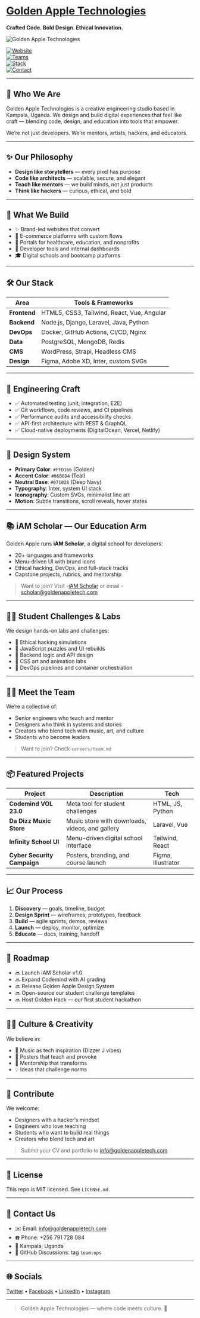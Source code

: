 # [Golden Apple Technologies](https://goldenapplecoders-coder.github.io/)  
**Crafted Code. Bold Design. Ethical Innovation.**

![Golden Apple Technologies](favicon.ico)

[![Website](https://img.shields.io/badge/Website-live-06b6d4)](#)  
[![Teams](https://img.shields.io/badge/Team-Experienced-orange)](#)  
[![Stack](https://img.shields.io/badge/Stack-Modern-blueviolet)](#)  
[![Contact](https://img.shields.io/badge/Contact-info%40goldenappletech.com-8b5cf6)](#contact)

---

## 🍏 Who We Are
Golden Apple Technologies is a creative engineering studio based in Kampala, Uganda. We design and build digital experiences that feel like craft — blending code, design, and education into tools that empower.

We’re not just developers. We’re mentors, artists, hackers, and educators.

---

## ✨ Our Philosophy
- **Design like storytellers** — every pixel has purpose  
- **Code like architects** — scalable, secure, and elegant  
- **Teach like mentors** — we build minds, not just products  
- **Think like hackers** — curious, ethical, and bold

---

## 🧠 What We Build
- ✨ Brand-led websites that convert  
- 🛒 E-commerce platforms with custom flows  
- 🧬 Portals for healthcare, education, and nonprofits  
- 🧰 Developer tools and internal dashboards  
- 🎓 Digital schools and bootcamp platforms

---

## 🛠️ Our Stack
| Area | Tools & Frameworks |
|------|---------------------|
| **Frontend** | HTML5, CSS3, Tailwind, React, Vue, Angular |
| **Backend** | Node.js, Django, Laravel, Java, Python |
| **DevOps** | Docker, GitHub Actions, CI/CD, Nginx |
| **Data** | PostgreSQL, MongoDB, Redis |
| **CMS** | WordPress, Strapi, Headless CMS |
| **Design** | Figma, Adobe XD, Inter, custom SVGs |

---

## 🧪 Engineering Craft
- ✅ Automated testing (unit, integration, E2E)  
- ✅ Git workflows, code reviews, and CI pipelines  
- ✅ Performance audits and accessibility checks  
- ✅ API-first architecture with REST & GraphQL  
- ✅ Cloud-native deployments (DigitalOcean, Vercel, Netlify)

---

## 🎨 Design System
- **Primary Color**: `#FFD166` (Golden)  
- **Accent Color**: `#06B6D4` (Teal)  
- **Neutral Base**: `#071026` (Deep Navy)  
- **Typography**: Inter, system UI stack  
- **Iconography**: Custom SVGs, minimalist line art  
- **Motion**: Subtle transitions, scroll reveals, hover states

---

## 📚 iAM Scholar — Our Education Arm
Golden Apple runs **iAM Scholar**, a digital school for developers:
- 20+ languages and frameworks  
- Menu-driven UI with brand icons  
- Ethical hacking, DevOps, and full-stack tracks  
- Capstone projects, rubrics, and mentorship

> Want to join? Visit -[iAM Scholar](https://goldenapplecoders-coder.github.io/iam.html) or email -[scholar@goldenappletech.com](mailto:goldenappletech.com@yahoo.com)

---

## 🧑‍🎓 Student Challenges & Labs
We design hands-on labs and challenges:
- 🔐 Ethical hacking simulations  
- 🧩 JavaScript puzzles and UI rebuilds  
- 🧠 Backend logic and API design  
- 🎨 CSS art and animation labs  
- 🧱 DevOps pipelines and container orchestration

---

## 🧑‍💻 Meet the Team
We’re a collective of:
- Senior engineers who teach and mentor  
- Designers who think in systems and stories  
- Creators who blend tech with music, art, and culture  
- Students who become leaders

> Want to join? Check `careers/team.md`

---

## 📦 Featured Projects
| Project | Description | Tech |
|--------|-------------|------|
| **Codemind VOL 23.0** | Meta tool for student challenges | HTML, JS, Python |
| **Da Dizz Muxic Store** | Music store with downloads, videos, and gallery | Laravel, Vue |
| **Infinity School UI** | Menu-driven digital school interface | Tailwind, React |
| **Cyber Security Campaign** | Posters, branding, and course launch | Figma, Illustrator |

---

## 📈 Our Process
1. **Discovery** — goals, timeline, budget  
2. **Design Sprint** — wireframes, prototypes, feedback  
3. **Build** — agile sprints, demos, reviews  
4. **Launch** — deploy, monitor, optimize  
5. **Educate** — docs, training, handoff

---

## 🧭 Roadmap
- 🔜 Launch iAM Scholar v1.0  
- 🔜 Expand Codemind with AI grading  
- 🔜 Release Golden Apple Design System  
- 🔜 Open-source our student challenge templates  
- 🔜 Host Golden Hack — our first student hackathon

---

## 🧑‍🎤 Culture & Creativity
We believe in:
- 🎤 Music as tech inspiration (Dizzer J vibes)  
- 🎨 Posters that teach and provoke  
- 🧠 Mentorship that transforms  
- 💡 Ideas that challenge norms

---

## 🧩 Contribute
We welcome:
- Designers with a hacker’s mindset  
- Engineers who love teaching  
- Students who want to build real things  
- Creators who blend tech and art

> Submit your CV and portfolio to info@goldenappletech.com

---

## 📜 License
This repo is MIT licensed. See `LICENSE.md`.

---

## 💬 Contact Us
- ✉️ Email: info@goldenappletech.com  
- ☎️ Phone: +256 791 728 084  
- 📍 Kampala, Uganda  
- 🧵 GitHub Discussions: tag `team:ops`

---

## 🌐 Socials
[Twitter](https://twitter.com/GoldenAppleTech) • [Facebook](https://facebook.com/GoldenAppleTechnologies) • [LinkedIn](https://linkedin.com/company/GoldenAppleTechnologies) • [Instagram](#)

---

> Golden Apple Technologies — where code meets culture. 🍏
